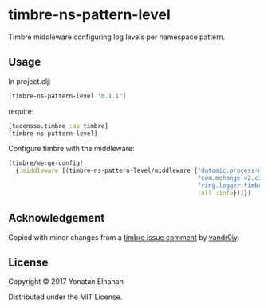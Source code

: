 # timbre-ns-pattern-level

Timbre middleware configuring log levels per namespace pattern.

## Usage

In project.clj:
```clj
[timbre-ns-pattern-level "0.1.1"]
```

require:
```clj
[taoensso.timbre :as timbre]
[timbre-ns-pattern-level]
```

Configure timbre with the middleware:
```clj
(timbre/merge-config!
  {:middleware [(timbre-ns-pattern-level/middleware {"datomic.process-monitor" :warn
                                                     "com.mchange.v2.c3p0.*" :warn
                                                     "ring.logger.timbre" :debug ;; to log request body
                                                     :all :info})]})
```

## Acknowledgement

Copied with minor changes from a [timbre issue comment](https://github.com/ptaoussanis/timbre/issues/208#issuecomment-269008644) by [vandr0iy](https://github.com/vandr0iy).

## License

Copyright © 2017 Yonatan Elhanan

Distributed under the MIT License.
